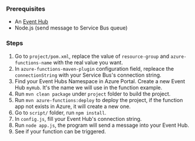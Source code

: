 ### Prerequisites

- An [Event Hub](https://azure.microsoft.com/en-us/services/event-hubs/)
- Node.js (send message to Service Bus queue)

### Steps
1. Go to `project/pom.xml`, replace the value of `resource-group` and `azure-functions-name` with the real value you want.
2. In `azure-functions-maven-plugin` configuration field, repleace the `connectionString` with your Service Bus's connection string.
3. Find your Event Hubs Namespace in Azure Portal. Create a new Event Hub `myHub`. It's the name we will use in the function example.
4. Run `mvn clean package` under `project` folder to build the project.
5. Run `mvn azure-functions:deploy` to deploy the project, if the function app not exists in Azure, it will create a new one.
6. Go to `script/` folder, run `npm install`.
7. In `config.js`, fill your Event Hub's connection string.
8. Run `node app.js`, the program will send a message into your Event Hub.
9. See if your function can be triggered.

